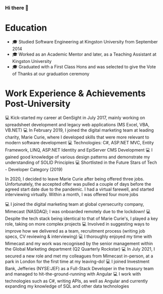 ### Hi there 👋

# Education
- 🎓 Studied Software Engineering at Kingston University from September 2014
- 🎓 Worked as an Academic Mentor and later, as a Teaching Assistant at Kingston University
- 🎓 Graduated with a First Class Hons and was selected to give the Vote of Thanks at our graduation ceremony

# Work Experience & Achievements Post-University
💻 Kick-started my career at GenSight in July 2017, mainly working on spreadsheet development and legacy web applications (MS Excel, VBA, VB.NET)
💻 In February 2019, I joined the digital marketing team at leading charity, Marie Curie, where I developed skills that were more relevant to modern software development
💻 Technologies: C#, ASP.NET MVC, Entity Framework, LINQ, ASP.NET Identity and EpiServer CMS Development
💻 I gained good knowledge of various design patterns and demonstrate my understanding of SOLID Principles
💻 Shortlisted in the Future Stars of Tech - Developer Category (2019)

In 2020, I decided to leave Marie Curie after being offered three jobs. Unfortunately, the accepted offer was pulled a couple of days before the agreed start date due to the pandemic. I had a virtual farewell, and started interviewing virtually. Within a month, I was offered four more jobs

💻 I joined the digital marketing team at global cyersecurity company, Mimecast (NASDAQ); I was onboarded remotely due to the lockdown!
💻 Despite the tech stack being identical to that of Marie Curie's, I played a key role, taking on more complex projects
💻 Involved in suggesting ways to improve how we delivered as a team, recruitment process (writing job specs, CV reviewing & interviewing)
💻 I thoroughly enjoyed my time with Mimecast and my work was recognised by the senior management within the Global Marketing department (Q2 Quarterly Rockstar)
💻 In July 2021, I secured a new role and met my colleagues from Mimecast in-person, at a park in London for the first time at my leaving-do!
💻 I joined Investment Bank, Jefferies (NYSE:JEF) as a Full-Stack Developer in the treasury team and managed to hit-the-ground-running with Angular
💻 I work with technologies such as C#, writing APIs, as well as Angular and currently expanding my knowledge of SQL and other data technologies
